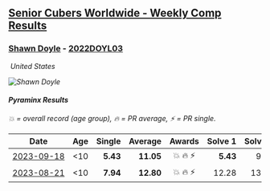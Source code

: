<style>table {white-space: nowrap;}</style>
<link rel="stylesheet" type="text/css" href="/scw-comp/css/flags.css" />

## [Senior Cubers Worldwide - Weekly Comp Results](/scw-comp/results/)
### [Shawn Doyle](README.md) - [2022DOYL03](https://www.worldcubeassociation.org/persons/2022DOYL03?event=pyram)

<i class="flag flag-US" />&nbsp;United States

![Shawn Doyle](1687536855.png)

#### Pyraminx Results

<span style="white-space: nowrap;">💥 = overall record (age group)</span>, <span style="white-space: nowrap;">🔥 = PR average</span>, <span style="white-space: nowrap;">⚡ = PR single</span>.

| Date | Age | Single | Average | Awards | Solve 1 | Solve 2 | Solve 3 | Solve 4 | Solve 5 | Video |
| :--: | :--: | --: | --: | :--: | --: | --: | --: | --: | --: | :-- |
| [2023-09-18](../../results/2023-09-18/pyram.md) | <10 | **5.43** | **11.05** | 💥 🔥 ⚡ | **5.43** | 9.50 | 14.11 | 9.54 | 16.99 | [Desktop](https://www.facebook.com/events/1513433686174189/permalink/1521009032083321) / [Mobile](https://m.facebook.com/events/1513433686174189?view=permalink&id=1521009032083321) |
| [2023-08-21](../../results/2023-08-21/pyram.md) | <10 | **7.94** | **12.80** | 💥 🔥 ⚡ | 12.28 | 13.27 | 12.84 | **7.94** | 13.99 | [Desktop](https://www.facebook.com/events/1221531751824966/permalink/1227477824563692) / [Mobile](https://m.facebook.com/events/1221531751824966?view=permalink&id=1227477824563692) |


<!-- Global site tag (gtag.js) - Google Analytics -->
<script async src="https://www.googletagmanager.com/gtag/js?id=UA-86348435-3"></script>
<script>window.dataLayer = window.dataLayer || []; function gtag() {dataLayer.push(arguments);} gtag('js', new Date()); gtag('config', 'UA-86348435-3');</script>
